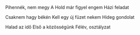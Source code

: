 Pihennék, nem megy
A Hold már figyel engem
Házi feladat

Csaknem hagy békén
Kell egy új füzet nekem
Hideg gondolat

Halad az idő
Első a közösségünk
Félév, osztályzat